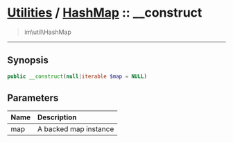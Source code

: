 # [Utilities](util.md) / [HashMap](util-HashMap.md) :: __construct
 > im\util\HashMap
____

## Synopsis
```php
public __construct(null|iterable $map = NULL)
```

## Parameters
| Name | Description |
| :--- | :---------- |
| map | A backed map instance |
